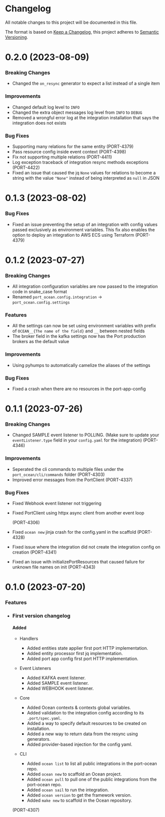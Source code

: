 # Changelog

All notable changes to this project will be documented in this file.

The format is based on [Keep a Changelog](https://keepachangelog.com/en/1.0.0/),
this project adheres to [Semantic Versioning](https://semver.org/spec/v2.0.0.html).

<!-- towncrier release notes start -->

0.2.0 (2023-08-09)
==================

### Breaking Changes

- Changed the `on_resync` generator to expect a list instead of a single item

### Improvements

- Changed default log level to `INFO`
- Changed the extra object messages log level from `INFO` to `DEBUG`
- Removed a wrongful error log at the integration installation that says the integration does not exists

### Bug Fixes

- Supporting many relations for the same entity (PORT-4379)
- Pass resource config inside event context (PORT-4398)
- Fix not supporting multiple relations (PORT-4411)
- Log exception traceback of integration resync methods exceptions (PORT-4422)
- Fixed an issue that caused the jq `None` values for relations to become a string with the value `"None"` instead of being interpreted as `null` in JSON


0.1.3 (2023-08-02)
==================

### Bug Fixes

- Fixed an issue preventing the setup of an integration with config values passed exclusively as environment variables. This fix also enables the option to deploy an integration to AWS ECS using Terraform (PORT-4379)


0.1.2 (2023-07-27)
==================

### Breaking Changes

- All integration configuration variables are now passed to the integration code in snake_case format
- Renamed `port_ocean.config.integration` -> `port_ocean.config.settings`

### Features

- All the settings can now be set using environment variables with prefix of `OCEAN__{The name of the field}` and `__` between nested fields
- The broker field in the kafka settings now has the Port production brokers as the default value

### Improvements

- Using pyhumps to automatically camelize the aliases of the settings

### Bug Fixes

- Fixed a crash when there are no resources in the port-app-config


0.1.1 (2023-07-26)
==================

### Breaking Changes

- Changed SAMPLE event listener to POLLING. (Make sure to update your `eventListener.type` field in your `config.yaml` for the integration) (PORT-4346)

### Improvements

- Seperated the cli commands to multiple files under the `port_ocean/cli/commands` folder (PORT-4303)
- Improved error messages from the PortClient (PORT-4337)

### Bug Fixes

- Fixed Webhook event listener not triggering
- Fixed PortClient using httpx async client from another event loop

  (PORT-4306)
- Fixed `ocean new` jinja crash for the config.yaml in the scaffold (PORT-4328)
- Fixed issue where the integration did not create the integration config on creation (PORT-4341)
- Fixed an issue with initializePortResources that caused failure for unknown file names on init (PORT-4343)


0.1.0 (2023-07-20)
==================

### Features

- ### First version changelog

  #### Added
  - Handlers
    - Added entities state applier first port HTTP implementation.
    - Added entity processor first jq implementation.
    - Added port app config first port HTTP implementation.
  
  - Event Listeners
    - Added KAFKA event listener.
    - Added SAMPLE event listener.
    - Added WEBHOOK event listener.

  - Core
    - Added Ocean contexts & contexts global variables.
    - Added validation to the integration config according to its `.port/spec.yaml`.
    - Added a way to specify default resources to be created on installation.
    - Added a new way to return data from the resync using generators.
    - Added provider-based injection for the config yaml.
  
  - CLI
    - Added `ocean list` to list all public integrations in the port-ocean repo.
    - Added `ocean new` to scaffold an Ocean project.
    - Added `ocean pull` to pull one of the public integrations from the port-ocean repo.
    - Added `ocean sail` to run the integration.
    - Added `ocean version` to get the framework version.
    - Added `make new` to scaffold in the Ocean repository.

  (PORT-4307)
